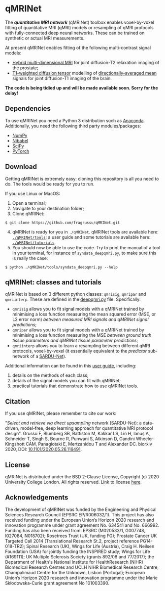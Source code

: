 # qMRINet
The ***quantitative MRI network*** (qMRINet) toolbox enables voxel-by-voxel fitting of quantitative MRI (qMRI) models or resampling of qMRI protocols with fully-connected deep neural networks. These can be trained on synthetic or actual MRI measurements.

At present qMRINet enables fitting of the following multi-contrast signal models:
* [Hybrid multi-dimensional MRI](http://doi.org/10.1148/radiol.2018171130) for joint diffusion-T2 relaxation imaging of the prostate;
* [T1-weighted diffusion tensor](http://doi.org/10.1016/j.neuroimage.2016.07.037) modelling of [directionally-averaged mean](http://doi.org/10.1002/mrm.25734) signals for joint diffusion-T1 imaging of the brain. 

**The code is being tidied up and will be made available soon. Sorry for the delay!**

## Dependencies
To use qMRINet you need a Python 3 distribution such as [Anaconda](http://www.anaconda.com/distribution). Additionally, you need the following third party modules/packages:
* [NumPy](http://numpy.org)
* [Nibabel](http://nipy.org/nibabel)
* [SciPy](http://www.scipy.org)
* [PyTorch](http://pytorch.org/)


## Download 
Getting qMRINet is extremely easy: cloning this repository is all you need to do. The tools would be ready for you to run.

If you use Linux or MacOS:

1. Open a terminal;
2. Navigate to your destination folder;
3. Clone qMRINet:
```
$ git clone https://github.com/fragrussu/qMRINet.git 
```
4. qMRINet is ready for you in `./qMRINet`. qMRINet tools are available here: [`./qMRINet/tools`](https://github.com/fragrussu/qMRINet/tree/master/tools); a user guide and some tutorials are available here: [`./qMRINet/tutorials`](https://github.com/fragrussu/qMRINet/tree/master/tutorials).
5. You should now be able to use the code. Try to print the manual of a tool in your terminal, for instance of `syndata_deepqmri.py`, to make sure this is really the case:
```
$ python ./qMRINet/tools/syndata_deepqmri.py --help
```

## qMRINet: classes and tutorials
qMRINet is based on 3 different python classes: `qmrisig`, `qmripar` and `qmriinterp`. These are defined in the [deepqmri.py](https://github.com/fragrussu/qMRINet/blob/master/tools/deepqmri.py) file. Specifically:

* `qmrisig` allows you to fit signal models with a qMRINet trained by minimising a loss function measuring the mean squared error (MSE, or L2 error norm) *between measured MRI signals and qMRINet signal predictions*;
* `qmripar` allows you to fit signal models with a qMRINet trained by minimising a loss function measuring the MSE *between ground truth tissue parameters and qMRINet tissue parameter predictions*;
* `qmriinterp` allows you to learn a resampling between different qMRI protocols, voxel-by-voxel (it essentially equivalent to the *predictor* sub-network of a [SARDU-Net](https://github.com/fragrussu/sardunet)).

Additional information can be found in this [user guide](https://github.com/fragrussu/qMRINet/blob/master/tutorials/README.md), including:
1. details on the methods of each class;
2. details of the signal models you can fit with qMRINet; 
3. practical tutorials that demonstrate how to use qMRINet tools.

## Citation
If you use qMRINet, please remember to cite our work:

"*Select and retrieve via direct upsampling* network (SARDU-Net): a data-driven, model-free, deep learning approach for quantitative MRI protocol design". Grussu F, Blumberg SB, Battiston M, Kakkar LS, Lin H, Ianuș A, Schneider T, Singh S, Bourne R, Punwani S, Atkinson D, Gandini Wheeler-Kingshott CAM, Panagiotaki E, Mertzanidou T and Alexander DC. biorxiv 2020, DOI: [10.1101/2020.05.26.116491](https://doi.org/10.1101/2020.05.26.116491). 

## License
qMRINet is distributed under the BSD 2-Clause License, Copyright (c) 2020 University College London. All rights reserved.
Link to license [here](http://github.com/fragrussu/qMRINet/blob/master/LICENSE).

## Acknowledgements
The development of qMRINet was funded by the Engineering and Physical Sciences Research Council (EPSRC EP/R006032/1). This project has also received funding under the European Union’s Horizon 2020 research and innovation programme under grant agreement No. 634541 and No. 666992. Funding has also been received from: EPSRC (M020533/1, G007748, I027084, N018702); Rosetrees Trust (UK, funding FG); Prostate Cancer UK Targeted Call 2014 (Translational Research St.2, project reference PG14-018-TR2); Spinal Research (UK), Wings for Life (Austria), Craig H. Neilsen Foundation (USA) for jointly funding the INSPIRED study; Wings for Life (#169111); UK Multiple Sclerosis Society (grants 892/08 and 77/2017); the Department of Health's National Institute for HealthResearch (NIHR) Biomedical Research Centres and UCLH NIHR Biomedical Research Centre; Champalimaud Centre for the Unknown, Lisbon (Portugal); European Union’s Horizon 2020 research and innovation programme under the Marie Skłodowska-Curie grant agreement No 101003390.

